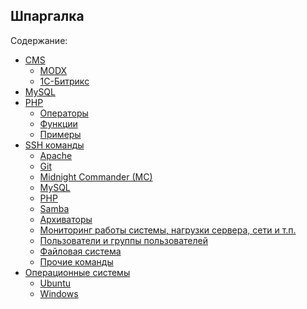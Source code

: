 Шпаргалка
---------

Содержание:

- [CMS](cms/readme.md "CMS")
    - [MODX](cms/modx/readme.md "MODX")
    - [1С-Битрикс](cms/1c-bitrix/readme.md "1С-Битрикс")
- [MySQL](mysql/readme.md "MySQL")
- [PHP](php/readme.md "PHP")
    - [Операторы](php/operators.md "Операторы")
    - [Функции](php/functions.md "Функции")
    - [Примеры](php/examples/readme.md "Примеры")
- [SSH команды](ssh-commands/readme.md "SSH команды")
    - [Apache](ssh-commands/apache.md "Apache")
    - [Git](ssh-commands/git.md "Git")
    - [Midnight Commander (MC)](ssh-commands/midnight-commander.md "Midnight Commander (MC)")
    - [MySQL](ssh-commands/mysql.md "MySQL")
    - [PHP](ssh-commands/php.md "PHP")
    - [Samba](ssh-commands/samba.md "Samba")
    - [Архиваторы](ssh-commands/archivers.md "Архиваторы")
    - [Мониторинг работы системы, нагрузки сервера, сети и т.п.](ssh-commands/monitoring-system-operation-server-load-network-etc.md "Мониторинг работы системы, нагрузки сервера, сети и т.п.")
    - [Пользователи и группы пользователей](ssh-commands/users-and-user-groups.md "Пользователи и группы пользователей")
    - [Файловая система](ssh-commands/file-system.md "Файловая система")
    - [Прочие команды](ssh-commands/readme.md#other-commands "Прочие команды")
- [Операционные системы](operating-system/readme.md "Операционные системы")
    - [Ubuntu](operating-system/ubuntu/readme.md "Ubuntu")
    - [Windows](operating-system/windows/readme.md "Windows")